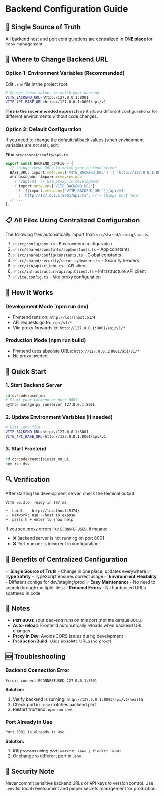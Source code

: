 # Backend Configuration Guide

## 📍 Single Source of Truth

All backend host and port configurations are centralized in **ONE place** for easy management.

## 🎯 Where to Change Backend URL

### Option 1: Environment Variables (Recommended)

Edit `.env` file in the project root:

```bash
# Change these values to match your backend
VITE_BACKEND_URL=http://127.0.0.1:8001
VITE_API_BASE_URL=http://127.0.0.1:8001/api/v1
```

**This is the recommended approach** as it allows different configurations for different environments without code changes.

### Option 2: Default Configuration

If you need to change the default fallback values (when environment variables are not set), edit:

**File:** `src/shared/config/api.ts`

```typescript
export const BACKEND_CONFIG = {
  // Change these URLs to match your backend server
  BASE_URL: import.meta.env['VITE_BACKEND_URL'] || 'http://127.0.0.1:8001',
  API_BASE_URL: import.meta.env.DEV
    ? '/api/v1' // Use proxy in development
    : import.meta.env['VITE_BACKEND_URL']
      ? `${import.meta.env['VITE_BACKEND_URL']}/api/v1`
      : 'http://127.0.0.1:8001/api/v1', // ← Change port here
  // ...
};
```

## 📋 All Files Using Centralized Configuration

The following files automatically import from `src/shared/config/api.ts`:

1. ✅ `src/config/env.ts` - Environment configuration
2. ✅ `src/shared/constants/appConstants.ts` - App constants
3. ✅ `src/shared/config/constants.ts` - Global constants
4. ✅ `src/shared/security/securityHeaders.ts` - Security headers
5. ✅ `src/lib/api/client.ts` - API client
6. ✅ `src/infrastructure/api/apiClient.ts` - Infrastructure API client
7. ✅ `vite.config.ts` - Vite proxy configuration

## 🔧 How It Works

### Development Mode (npm run dev)

- Frontend runs on: `http://localhost:5174`
- API requests go to: `/api/v1/*`
- Vite proxy forwards to: `http://127.0.0.1:8001/api/v1/*`

### Production Mode (npm run build)

- Frontend uses absolute URLs: `http://127.0.0.1:8001/api/v1/*`
- No proxy needed

## 🚀 Quick Start

### 1. Start Backend Server

```bash
cd d:\code\user_mn
# Start your backend on port 8001
python manage.py runserver 127.0.0.1:8001
```

### 2. Update Environment Variables (if needed)

```bash
# Edit .env file
VITE_BACKEND_URL=http://127.0.0.1:8001
VITE_API_BASE_URL=http://127.0.0.1:8001/api/v1
```

### 3. Start Frontend

```bash
cd d:\code\reactjs\user_mn_ui
npm run dev
```

## 🔍 Verification

After starting the development server, check the terminal output:

```
VITE v6.3.6  ready in 697 ms

➜  Local:   http://localhost:5174/
➜  Network: use --host to expose
➜  press h + enter to show help
```

If you see proxy errors like `ECONNREFUSED`, it means:

- ❌ Backend server is not running on port 8001
- ❌ Port number is incorrect in configuration

## 🎨 Benefits of Centralized Configuration

✅ **Single Source of Truth** - Change in one place, updates everywhere
✅ **Type Safety** - TypeScript ensures correct usage
✅ **Environment Flexibility** - Different configs for dev/staging/prod
✅ **Easy Maintenance** - No need to search through multiple files
✅ **Reduced Errors** - No hardcoded URLs scattered in code

## 📝 Notes

- **Port 8001**: Your backend runs on this port (not the default 8000)
- **Auto-reload**: Frontend automatically reloads when backend URL changes
- **Proxy in Dev**: Avoids CORS issues during development
- **Production Build**: Uses absolute URLs (no proxy)

## 🆘 Troubleshooting

### Backend Connection Error

```
Error: connect ECONNREFUSED 127.0.0.1:8001
```

**Solution:**

1. Verify backend is running: `http://127.0.0.1:8001/api/v1/health`
2. Check port in `.env` matches backend port
3. Restart frontend: `npm run dev`

### Port Already in Use

```
Port 8001 is already in use
```

**Solution:**

1. Kill process using port: `netstat -ano | findstr :8001`
2. Or change to different port in `.env`

## 🔐 Security Note

Never commit sensitive backend URLs or API keys to version control. Use `.env` for local development and proper secrets management for production.
